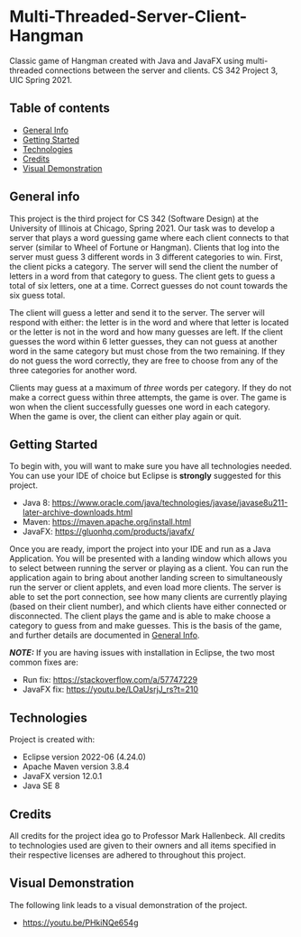 # Multi-Threaded-Server-Client-Hangman
Classic game of Hangman created with Java and JavaFX using multi-threaded connections between the server and clients. CS 342 Project 3, UIC Spring 2021.

## Table of contents
* [General Info](#general-info)
* [Getting Started](#getting-started)
* [Technologies](#technologies)
* [Credits](#credits)
* [Visual Demonstration](#visual-demonstration)

## General info
This project is the third project for CS 342 (Software Design) at the University of Illinois at Chicago, Spring 2021. Our task was to develop a server that plays a word guessing game where each client connects to that server (similar to Wheel of Fortune or Hangman). Clients that log into the server must guess 3 different words in 3 different categories to win. First, the client picks a category. The server will send the client the number of letters in a word from that category to guess. The client gets to guess a total of six letters, one at a time. Correct guesses do not count towards the six guess total. 

The client will guess a letter and send it to the server. The server will respond with either: the letter is in the word and where that letter is located or the letter is not in the word and how many guesses are left. If the client guesses the word within 6 letter guesses, they can not guess at another word in the same category but must chose from the two remaining. If they do not guess the word correctly, they are free to choose from any of the three categories for another word. 

Clients may guess at a maximum of _three_ words per category. If they do not make a correct guess within three attempts, the game is over. The game is won when the client successfully guesses one word in each category. When the game is over, the client can either play again or quit.

## Getting Started
To begin with, you will want to make sure you have all technologies needed. You can use your IDE of choice but Eclipse is **strongly** suggested for this project.
* Java 8: https://www.oracle.com/java/technologies/javase/javase8u211-later-archive-downloads.html
* Maven: https://maven.apache.org/install.html
* JavaFX: https://gluonhq.com/products/javafx/

Once you are ready, import the project into your IDE and run as a Java Application. You will be presented with a landing window which allows you to select between running the server or playing as a client. You can run the application again to bring about another landing screen to simultaneously run the server or client applets, and even load more clients. 
The server is able to set the port connection, see how many clients are currently playing (based on their client number), and which clients have either connected or disconnected. The client plays the game and is able to make choose a category to guess from and make guesses. This is the basis of the game, and further details are documented in [General Info](#general-info).

***NOTE:*** If you are having issues with installation in Eclipse, the two most common fixes are:
* Run fix: https://stackoverflow.com/a/57747229
* JavaFX fix: https://youtu.be/LOaUsrjJ_rs?t=210
    
## Technologies
Project is created with:
* Eclipse version 2022-06 (4.24.0)
* Apache Maven version 3.8.4
* JavaFX version 12.0.1
* Java SE 8

## Credits
All credits for the project idea go to Professor Mark Hallenbeck. All credits to technologies used are given to their owners and all items specified in their respective licenses are adhered to throughout this project.  

## Visual Demonstration
The following link leads to a visual demonstration of the project.
* https://youtu.be/PHkiNQe654g

